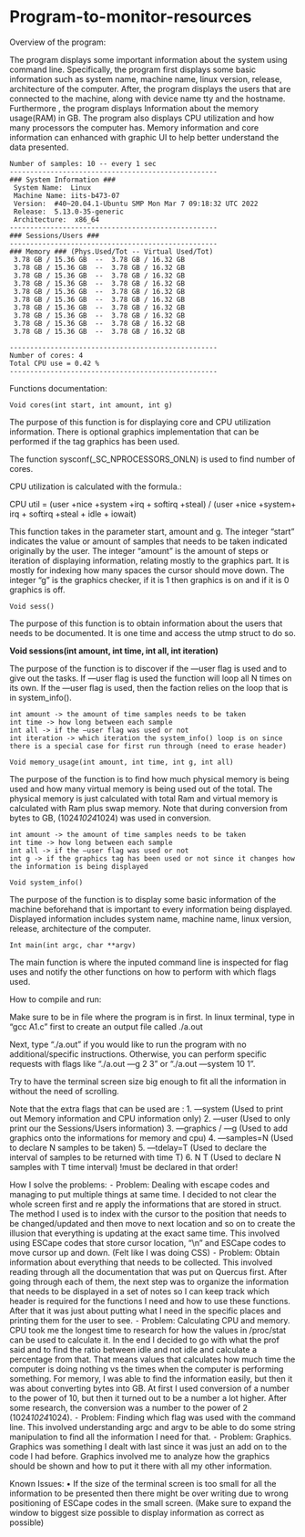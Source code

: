 # Program-to-monitor-resources


Overview of the program:

The program displays some important information about the system using command line. Specifically, the program first displays some basic information such as system name, machine name, linux version, release, architecture of the computer. After, the program displays the users that are connected to the machine, along with device name tty and the hostname. Furthermore , the program displays
Information about the memory usage(RAM) in GB. The program also displays CPU utilization and how many processors the computer has. Memory information and core information can enhanced with graphic UI to help better understand the data presented.

```
Number of samples: 10 -- every 1 sec
---------------------------------------------------
### System Information ###
 System Name:  Linux
 Machine Name: iits-b473-07
 Version:  #40~20.04.1-Ubuntu SMP Mon Mar 7 09:18:32 UTC 2022
 Release:  5.13.0-35-generic
 Architecture:  x86_64
---------------------------------------------------
### Sessions/Users ###
---------------------------------------------------
### Memory ### (Phys.Used/Tot -- Virtual Used/Tot)
 3.78 GB / 15.36 GB  --  3.78 GB / 16.32 GB
 3.78 GB / 15.36 GB  --  3.78 GB / 16.32 GB
 3.78 GB / 15.36 GB  --  3.78 GB / 16.32 GB
 3.78 GB / 15.36 GB  --  3.78 GB / 16.32 GB
 3.78 GB / 15.36 GB  --  3.78 GB / 16.32 GB
 3.78 GB / 15.36 GB  --  3.78 GB / 16.32 GB
 3.78 GB / 15.36 GB  --  3.78 GB / 16.32 GB
 3.78 GB / 15.36 GB  --  3.78 GB / 16.32 GB
 3.78 GB / 15.36 GB  --  3.78 GB / 16.32 GB
 3.78 GB / 15.36 GB  --  3.78 GB / 16.32 GB

---------------------------------------------------
Number of cores: 4
Total CPU use = 0.42 %
---------------------------------------------------
```


Functions documentation:

```Void cores(int start, int amount, int g)```

The purpose of this function is for displaying core and CPU utilization information. There is optional graphics implementation that can be performed if the tag graphics has been used.

The function sysconf(_SC_NPROCESSORS_ONLN) is used to find number of cores.


CPU utilization is calculated with the formula.:

CPU util = (user +nice +system +irq + softirq +steal) / (user +nice +system+ irq + softirq +steal + idle + iowait)

This function takes in the parameter start, amount and g. The integer “start” indicates the value or amount of samples that needs to be taken indicated originally by the user. The integer “amount” is the amount of steps or iteration of displaying information, relating mostly to the graphics part. It is mostly for indexing how many spaces the cursor should move down. The integer “g” is the graphics checker, if it is 1 then graphics is on and if it is 0 graphics is off.
	
```Void sess()```

The purpose of this function is to obtain information about the users that needs to be documented. It is one time and access the utmp struct to do so.

**Void sessions(int amount, int time, int all, int iteration)**

The purpose of the function is to discover if the —user flag is used and to give out the tasks. If —user flag is used the function will loop all N times on its own. If the —user flag is used, then the faction relies on the loop that is in system_info().

	int amount -> the amount of time samples needs to be taken
	int time -> how long between each sample
	int all -> if the —user flag was used or not
	int iteration -> which iteration the system_info() loop is on since there is a special case for first run through (need to erase header)

```Void memory_usage(int amount, int time, int g, int all)```

The purpose of the function is to find how much physical memory is being used and how many virtual memory is being used out of the total. The physical memory is just calculated with total Ram and virtual memory is calculated with Ram plus swap memory. Note that during conversion from bytes to GB, (1024*1024*1024) was used in conversion.

	int amount -> the amount of time samples needs to be taken
	int time -> how long between each sample
	int all -> if the —user flag was used or not
	int g -> if the graphics tag has been used or not since it changes how the information is being displayed 

```Void system_info()```

The purpose of the function is to display some basic information of the machine beforehand that is important to every information being displayed. Displayed information includes system name, machine name, linux version, release, architecture of the computer.

```Int main(int argc, char **argv)```

The main function is where the inputed command line is inspected for flag uses and notify the other functions on how to perform with which flags used. 

How to compile and run:

Make sure to be in file where the program is in first.
In linux terminal, type in “gcc A1.c” first to create an output file called ./a.out

Next, type “./a.out” if you would like to run the program with no additional/specific instructions. Otherwise, you can perform 
specific requests with flags like “./a.out —g 2 3” or “./a.out —system 10 1”. 

Try to have the terminal screen size big enough to fit all the information in without the need of scrolling.
 
Note that the extra flags that can be used are : 
	1.	—system  		(Used to print out Memory information and CPU information only)
	2.	—user			(Used to only print our the Sessions/Users information)
	3.	—graphics / —g	(Used to add graphics onto the informations for memory and cpu)
	4.	—samples=N		(Used to declare N samples to be taken)
	5.	—tdelay=T		(Used to declare the interval of samples to be returned with time T)
	6.	N T				(Used to declare N samples with T time interval) !must be declared in that order!
									


How I solve the problems:
	⁃	Problem: Dealing with escape codes and managing to put multiple things at same time. I decided to not clear the whole screen first and re apply the informations that are stored in struct. The method I used is to index with the cursor to the position that needs to be changed/updated and then move to next location and so on to create the illusion that everything is updating at the exact same time. This involved using ESCape codes that store cursor location, “\n” and ESCape codes to move cursor up and down. (Felt like I was doing CSS)
	⁃	Problem: Obtain information about everything that needs to be collected. This involved reading through all the documentation that was put on Quercus first. After going through each of them, the next step was to organize the information that needs to be displayed in a set of notes so I can keep track which header is required for the functions I need and how to use these functions. After that it was just about putting what I need in the specific places and printing them for the user to see.
	⁃	Problem: Calculating CPU and memory. CPU took me the longest time to research for how the values in /proc/stat can be used to calculate it. In the end I decided to go with what the prof said and to find the ratio between idle and not idle and calculate a percentage from that. That means values that calculates how much time the computer is doing nothing vs the times when the computer is performing something. For memory, I was able to find the information easily, but then it was about converting bytes into GB. At first I used conversion of a number to the power of 10, but then it turned out to be a number a lot higher. After some research, the conversion was a number to the power of 2 (1024*1024*1024).
	⁃	Problem: Finding which flag was used with the command line. This involved understanding argc and argv to be able to do some string manipulation to find all the information I need for that.
	⁃	Problem: Graphics. Graphics was something I dealt with last since it was just an add on to the code I had before. Graphics involved me to analyze how the graphics should be shown and how to put it there with all my other information.

Known Issues:
	•	If the size of the terminal screen is too small for all the information to be presented then there might be over writing due to wrong positioning of ESCape codes in the small screen. (Make sure to expand the window to biggest size possible to display information as correct as possible)
